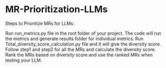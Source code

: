 # MR-Prioritization-LLMs
Steps to Prioritize MRs for LLMs:

Run run_metrics.py file in the root folder of your project. The code will run the metrics and generate results folder for individual metrics.
Run Total_diversity_score_calculation.py file and it will give the diversity score.
Follow step1 and step2 for all the MRs and calculate the diversity score.
Rank the MRs based on diversity score and use the ranked MRs when testing your LLM.
